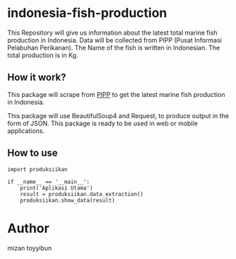 # indonesia-fish-production
This Repository will give us information about the latest total marine fish production in Indonesia. 
Data will be collected from PIPP (Pusat Informasi Pelabuhan Perikanan). The Name of the fish is written in Indonesian.
The total production is in Kg.

## How it work?
This package will scrape from [PIPP](http://pipp.djpt.kkp.go.id/produksi_harga) to get the latest marine fish production in Indonesia.

This package will use BeautifulSoup4 and Request, to produce output in the form of JSON. This package is ready to be used in web or mobile applications.

## How to use
    import produksiikan

    if __name__ == '__main__':
        print('Aplikasi Utama')
        result = produksiikan.data_extraction()
        produksiikan.show_data(result)
        
# Author
mizan toyyibun